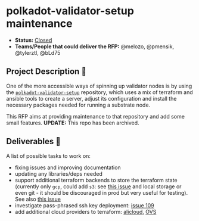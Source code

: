 # polkadot-validator-setup maintenance

* **Status:** [Closed](https://github.com/polkachu/polkadot-validator)
* **Teams/People that could deliver the RFP:** @melozo, @pmensik, @tylerztl, @bLd75

## Project Description :page_facing_up: 

One of the more accessible ways of spinning up validator nodes is by using the [`polkadot-validator-setup`](https://github.com/w3f/polkadot-validator-setup) repository, which uses a mix of terraform and ansible tools to create a server, adjust its configuration and install the necessary packages needed for running a substrate node.

This RFP aims at providing maintenance to that repository and add some small features.
**UPDATE:** This repo has been archived.

## Deliverables :nut_and_bolt:

A list of possible tasks to work on:
- fixing issues and improving documentation
- updating any libraries/deps needed
- support additional terraform backends to store the terraform state (currently only `gcp`, could add `s3`: see [this issue](https://github.com/w3f/polkadot-validator-setup/issues/108) and local storage or even git - it should be discouraged in prod but very useful for testing). See also [this issue](https://github.com/w3f/polkadot-validator-setup/issues/7)
- investigate pass-phrased ssh key deployment: [issue 109](https://github.com/w3f/polkadot-validator-setup/issues/109)
- add additional cloud providers to terraform: [alicloud](https://github.com/w3f/polkadot-validator-setup/issues/111), [OVS](https://github.com/w3f/polkadot-validator-setup/issues/116)
